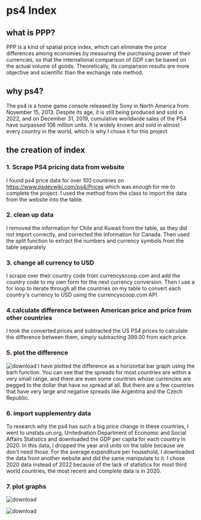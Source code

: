 # ps4 Index
## what is PPP?
PPP is a kind of spatial price index, which can eliminate the price differences among economies by measuring the purchasing power of their currencies, so that the international comparison of GDP can be based on the actual volume of goods. Theoretically, its comparison results are more objective and scientific than the exchange rate method.
## why ps4?
The ps4 is a home game console released by Sony in North America from November 15, 2013. Despite its age, it is still being produced and sold in 2022, and on December 31, 2019, cumulative worldwide sales of the PS4 have surpassed 106 million units. It is widely known and sold in almost every country in the world, which is why I chose it for this project
## the creation of index
### 1. Scrape PS4 pricing data from website
I found ps4 price data for over 100 countries on https://www.psdevwiki.com/ps4/Prices which was enough for me to complete the project. I used the method from the class to import the data from the website into the table.
### 2. clean up data
I removed the information for Chile and Kuwait from the table, as they did not import correctly, and corrected the information for Canada. Then used the split function to extract the numbers and currency symbols from the table separately 
### 3. change all currency to USD
I scrape over their country code from currencyscoop.com and add the country code to my own form for the next currency conversion. Then I use a for loop to iterate through all the countries on my table to convert each country's currency to USD using the currencyscoop.com API.
### 4.calculate difference between American price and price from other countries
I took the converted prices and subtracted the US PS4 prices to calculate the difference between them, simply subtracting 399.00 from each price.
### 5. plot the difference
![download](https://user-images.githubusercontent.com/120219776/206798830-8f47486f-0dfd-4860-afa6-b363192f565b.png)
I have plotted the difference as a horizontal bar graph using the barh function. You can see that the spreads for most countries are within a very small range, and there are even some countries whose currencies are pegged to the dollar that have no spread at all. But there are a few countries that have very large and negative spreads like Argentina and the Czech Republic.
### 6. import supplementry data
To research why the ps4 has such a big price change in these countries, I went to unstats.un.org, Unitednation Department of Economic and Social Affairs
Statistics and downloaded the GDP per capita for each country in 2020. In this data, I dropped the year and units on the table because we don't need those. For the average expenditure per household, I downloaded the data from another website and did the same manipulate to it.
I chose 2020 data instead of 2022 because of the lack of statistics for most third world countries, the most recent and complete data is in 2020.
### 7. plot graphs
![download](https://user-images.githubusercontent.com/120219776/206805775-07561867-481d-44cd-8b4a-5e1e3d9dbf02.png)

![download](https://user-images.githubusercontent.com/120219776/206804201-2fb3502f-3120-4e06-ab81-a031b9421c52.png)

